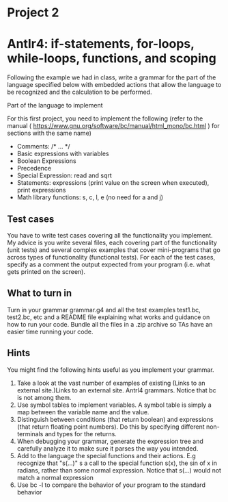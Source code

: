 # Project 2
# Antlr4: if-statements, for-loops, while-loops, functions, and scoping

Following the example we had in class, write a grammar for the part of the language specified below with embedded actions that allow the language to be recognized and the calculation to be performed.

Part of the language to implement

For this first project, you need to implement the following (refer to the manual ( https://www.gnu.org/software/bc/manual/html_mono/bc.html ) for sections with the same name)

* Comments: /* ... */
* Basic expressions with variables
* Boolean Expressions
* Precedence
* Special Expression: read and sqrt
* Statements: expressions (print value on the screen when executed), print expressions
* Math library functions: s, c, l, e (no need for a and j)


## Test cases

You have to write test cases covering all the functionality you implement. My advice is you write several files, each covering part of the functionality (unit tests) and several complex examples that cover mini-programs that go across types of functionality (functional tests). For each of the test cases, specify as a comment the output expected from your program (i.e. what gets printed on the screen).

## What to turn in

Turn in your grammar grammar.g4 and all the test examples test1.bc, test2.bc, etc and a README file explaining what works and guidance on how to run your code. Bundle all the files in a .zip archive so TAs have an easier time running your code. 

## Hints

You might find the following hints useful as you implement your grammar.

1. Take a look at the vast number of examples of existing (Links to an external site.)Links to an external site. Antrl4 grammars. Notice that bc is not among them.
2. Use symbol tables to implement variables. A symbol table is simply a map between the variable name and the value. 
3. Distinguish between conditions (that return boolean) and expressions (that return floating point numbers). Do this by specifying different non-terminals and types for the returns. 
4. When debugging your grammar, generate the expression tree and carefully analyze it to make sure it parses the way you intended.
5. Add to the language the special functions and their actions. E.g recognize that "s(...)" s a call to the special function s(x), the sin of x in radians, rather than some normal expression. Notice that s(...) would not match a normal expression
6. Use bc -l to compare the behavior of your program to the standard behavior
 
